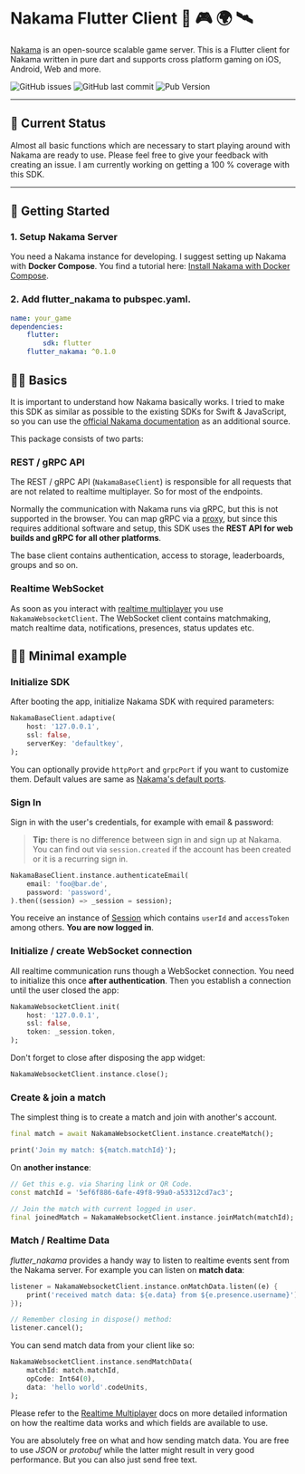 # Nakama Flutter Client 🤩 🎮 🌍 🛰

[Nakama](https://github.com/heroiclabs/nakama) is an open-source scalable game server. This is a Flutter client for Nakama written in pure dart and supports cross platform gaming on iOS, Android, Web and more.

![GitHub issues](https://img.shields.io/github/issues-raw/obrunsmann/flutter_nakama?style=flat-square)
![GitHub last commit](https://img.shields.io/github/last-commit/obrunsmann/flutter_nakama?style=flat-square)
![Pub Version](https://img.shields.io/pub/v/flutter_nakama?style=flat-square)

---
## 🚦 Current Status
Almost all basic functions which are necessary to start playing around with Nakama are ready to use.
Please feel free to give your feedback with creating an issue. I am currently working on getting a 100 % coverage with this SDK.

---

## 🚀 Getting Started
### 1. Setup Nakama Server
You need a Nakama instance for developing. I suggest setting up Nakama with **Docker Compose**. You find a tutorial here: [Install Nakama with Docker Compose](https://heroiclabs.com/docs/install-docker-quickstart/).

### 2. Add flutter_nakama to pubspec.yaml.

```yaml
name: your_game
dependencies:
    flutter:
        sdk: flutter
    flutter_nakama: ^0.1.0
```

## 👨‍🏫 Basics
It is important to understand how Nakama basically works. I tried to make this SDK as similar as possible to the existing SDKs for Swift & JavaScript, so you can use the [official Nakama documentation](https://heroiclabs.com/docs/swift-ios-client-guide) as an additional source.

This package consists of two parts:

### REST / gRPC API

The REST / gRPC API (`NakamaBaseClient`) is responsible for all requests that are not related to realtime multiplayer. So for most of the endpoints.

Normally the communication with Nakama runs via gRPC, but this is not supported in the browser. You can map gRPC via a [proxy](https://www.envoyproxy.io), but since this requires additional software and setup, this SDK uses the **REST API for web builds and gRPC for all other platforms**.

The base client contains authentication, access to storage, leaderboards, groups and so on.

### Realtime WebSocket

As soon as you interact with [realtime multiplayer](https://heroiclabs.com/docs/gameplay-multiplayer-realtime) you use `NakamaWebsocketClient`. The WebSocket client contains matchmaking, match realtime data, notifications, presences, status updates etc.

## 👨‍💻 Minimal example

### Initialize SDK
After booting the app, initialize Nakama SDK with required parameters:

```dart
NakamaBaseClient.adaptive(
    host: '127.0.0.1',
    ssl: false,
    serverKey: 'defaultkey',
);
```

You can optionally provide `httpPort` and `grpcPort` if you want to customize them. Default values are same as [Nakama's default ports](https://heroiclabs.com/docs/install-configuration/#server-ports).

### Sign In

Sign in with the user's credentials, for example with email & password:

> **Tip:** there is no difference between sign in and sign up at Nakama. You can find out via `session.created` if the account has been created or it is a recurring sign in.

```dart
NakamaBaseClient.instance.authenticateEmail(
    email: 'foo@bar.de',
    password: 'password',
).then((session) => _session = session);
```

You receive an instance of [Session](https://github.com/obrunsmann/flutter_nakama/blob/master/lib/src/session.dart) which contains `userId` and `accessToken` among others. **You are now logged in**.

### Initialize / create WebSocket connection
All realtime communication runs though a WebSocket connection. You need to initialize this once **after authentication**. Then you establish a connection until the user closed the app:

```dart
NakamaWebsocketClient.init(
    host: '127.0.0.1',
    ssl: false,
    token: _session.token,
);
```

Don't forget to close after disposing the app widget:
```dart
NakamaWebsocketClient.instance.close();
```

### Create & join a match
The simplest thing is to create a match and join with another's account.

```dart
final match = await NakamaWebsocketClient.instance.createMatch();

print('Join my match: ${match.matchId}');
```

On **another instance**:
```dart
// Get this e.g. via Sharing link or QR Code.
const matchId = '5ef6f886-6afe-49f8-99a0-a53312cd7ac3';

// Join the match with current logged in user.
final joinedMatch = NakamaWebsocketClient.instance.joinMatch(matchId);
```

### Match / Realtime Data
*flutter_nakama* provides a handy way to listen to realtime events sent from the Nakama server. For example you can listen on **match data**:

```dart
listener = NakamaWebsocketClient.instance.onMatchData.listen((e) {
    print('received match data: ${e.data} from ${e.presence.username}');
});

// Remember closing in dispose() method:
listener.cancel();
```


You can send match data from your client like so:
```dart
NakamaWebsocketClient.instance.sendMatchData(
    matchId: match.matchId,
    opCode: Int64(0),
    data: 'hello world'.codeUnits,
);
```

Please refer to the [Realtime Multiplayer](https://heroiclabs.com/docs/gameplay-multiplayer-realtime) docs on more detailed information on how the realtime data works and which fields are available to use.

You are absolutely free on what and how sending match data. You are free to use *JSON* or *protobuf* while the latter might result in very good performance. But you can also just send free text.